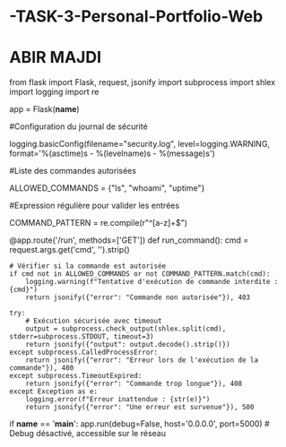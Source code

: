 # -TASK-3-Personal-Portfolio-Web
# ABIR MAJDI

from flask import Flask, request, jsonify
import subprocess
import shlex
import logging
import re

app = Flask(__name__)

#Configuration du journal de sécurité

logging.basicConfig(filename="security.log", level=logging.WARNING, 
                    format='%(asctime)s - %(levelname)s - %(message)s')

#Liste des commandes autorisées

ALLOWED_COMMANDS = {"ls", "whoami", "uptime"}

#Expression régulière pour valider les entrées

COMMAND_PATTERN = re.compile(r"^[a-z]+$")

@app.route('/run', methods=['GET'])
def run_command():
    cmd = request.args.get('cmd', '').strip()
    
    # Vérifier si la commande est autorisée
    if cmd not in ALLOWED_COMMANDS or not COMMAND_PATTERN.match(cmd):
        logging.warning(f"Tentative d'exécution de commande interdite : {cmd}")
        return jsonify({"error": "Commande non autorisée"}), 403
    
    try:
        # Exécution sécurisée avec timeout
        output = subprocess.check_output(shlex.split(cmd), stderr=subprocess.STDOUT, timeout=3)
        return jsonify({"output": output.decode().strip()})
    except subprocess.CalledProcessError:
        return jsonify({"error": "Erreur lors de l'exécution de la commande"}), 400
    except subprocess.TimeoutExpired:
        return jsonify({"error": "Commande trop longue"}), 408
    except Exception as e:
        logging.error(f"Erreur inattendue : {str(e)}")
        return jsonify({"error": "Une erreur est survenue"}), 500

if __name__ == '__main__':
    app.run(debug=False, host='0.0.0.0', port=5000)  # Debug désactivé, accessible sur le réseau

